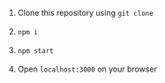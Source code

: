 <ol>
  <li>Clone this repository using <code>git clone</code></li>
  <br>
  <li>
    <code>npm i</code>
  </li>
  <br>
  <li>
    <code>npm start</code>
  </li>
  <br>
  <li>Open <code>localhost:3000</code> on your browser</li>
</ol>
